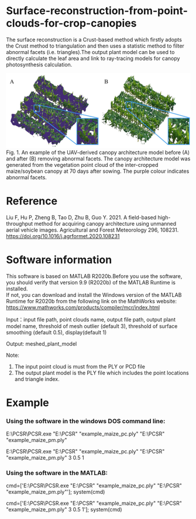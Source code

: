 # Surface-reconstruction-from-point-clouds-for-crop-canopies
The surface reconstruction is a Crust-based method which firstly adopts the Crust method to triangulation and then uses a statistic method to filter abnormal facets (i.e. triangles).The output plant model can be used to directly calculate the leaf area and link to ray-tracing models for canopy photosynthesis calculation.  

![alt text](https://github.com/FusangLiu/Suface-reconstruction-form-point-clouds-for-crop-canopies/blob/main/Fig5.jpg)
Fig. 1. An example of the UAV-derived canopy architecture model before (A) and after (B) removing abnormal facets. The canopy architecture model was generated from the vegetation point cloud of the inter-cropped maize/soybean canopy at 70 days after sowing. The purple colour indicates abnormal facets.


# Reference
Liu F, Hu P, Zheng B, Tao D, Zhu B, Guo Y. 2021. A field-based high-throughput method for acquiring canopy architecture using unmanned aerial vehicle images. Agricultural and Forest Meteorology 296, 108231. https://doi.org/10.1016/j.agrformet.2020.108231


# Software information
This software is based on MATLAB R2020b.Before you use the software, you should verify that version 9.9 (R2020b) of the MATLAB Runtime is installed.   
If not, you can download and install the Windows version of the MATLAB Runtime for R2020b 
from the following link on the MathWorks website:
https://www.mathworks.com/products/compiler/mcr/index.html


Input：input file path, point clouds name, output file path, output plant model name, threshold of mesh outlier (default 3), threshold of surface smoothing (default 0.5), display(default 1)

Output: meshed_plant_model 


Note: 
1) The input point cloud is must from the PLY or PCD file
2) The output plant model is the PLY file which includes the point locations and triangle index.


# Example
### Using the software in the windows DOS command line:

E:\PCSR\PCSR.exe "E:\PCSR" "example_maize_pc.ply" "E:\PCSR" "example_maize_pm.ply"

E:\PCSR\PCSR.exe "E:\PCSR" "example_maize_pc.ply" "E:\PCSR" "example_maize_pm.ply" 3 0.5 1

### Using the software in the MATLAB:

cmd=['E:\PCSR\PCSR.exe "E:\PCSR" "example_maize_pc.ply" "E:\PCSR" "example_maize_pm.ply"']; 
system(cmd)

cmd=['E:\PCSR\PCSR.exe "E:\PCSR" "example_maize_pc.ply" "E:\PCSR" "example_maize_pm.ply" 3 0.5 1'];
system(cmd)

